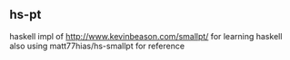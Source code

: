 ## hs-pt

haskell impl of http://www.kevinbeason.com/smallpt/ for learning haskell
also using matt77hias/hs-smallpt for reference
